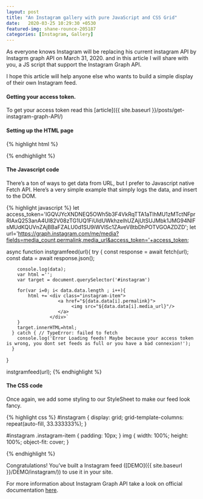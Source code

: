 ```yaml
---
layout: post
title: "An Instagram gallery with pure JavaScript and CSS Grid"
date:   2020-03-25 10:29:30 +0530
featured-img: shane-rounce-205187
categories: [Instagram, Gallery]
---
```


As everyone knows Instagram will be replacing his current instagram API  by Instagrm graph API on March 31, 2020.
and in this article I will share with you, a JS script that support the Instagram Graph API.

I hope this article will help anyone else who wants to build a simple display of their own Instagram feed.

#### Getting your access token.
To get your access token read this [article]({{ site.baseurl }}/posts/get-instagram-graph-API/)

#### Setting up the HTML page
{% highlight html %}
<!DOCTYPE html>
<html>
<head>
  <title>Instagram Gallery</title>
 <link rel="stylesheet" href="style.css">
</head>
<body>
  
  <div id="instagram">
  </div>

<script src="script.js"></script>
</body>
</html>

{% endhighlight %}

#### The Javascript code

There’s a ton of ways to get data from URL, but I prefer to Javascript native Fetch API. Here’s a very simple example that simply logs the data, and insert to the DOM.

{% highlight javascript %}
let access_token='IGQVJYcXNDNEQ5OWh5b3F4VkRqTTA1aTlhMU1zMTctNFprRlAxQ253anA4Ul82V08zTG1UQ1FiUldUWkhzelhUZAjUtSUJMbk1JMG94NlFsMUdKQUVnZAjBBaFZALU0d1SU9iWVlSc1ZAveV8tbDhPOTVGOAZDZD';
let  url='https://graph.instagram.com/me/media?fields=media_count,permalink,media_url&access_token='+access_token;


async function instgramfeed(url){
    try {
        const response = await fetch(url);
        const data = await response.json();
    
        console.log(data);
        var html ='';
        var target = document.querySelector('#instagram')
    
        for(var i=0; i< data.data.length ; i++){
            html +=`<div class="instagram-item">
                       <a href="${data.data[i].permalink}">
                            <img src="${data.data[i].media_url}"/>
                       </a>
                    </div>`
        }
        target.innerHTML=html;
      } catch { // TypeError: failed to fetch
        console.log('Error Loading feeds! Maybe because your access token is wrong, you dont set feeds as full or you have a bad connexion!');
      }
}  

instgramfeed(url);
{% endhighlight %}

#### The CSS code

Once again, we add some styling to our StyleSheet to make our feed look fancy.

{% highlight css %}
#instagram {
    display: grid;
    grid-template-columns: repeat(auto-fill, 33.333333%);
}

#instagram .instagram-item {
    padding: 10px;
}
img {
    width: 100%;
    height: 100%;
    object-fit: cover;
}

{% endhighlight %}




Congratulations! You’ve built a Instagram feed ([DEMO]({{ site.baseurl }}/DEMO/instagram/)) to use it in your site.

For more information about Instagram Graph API take a look on official documentation [here](https://developers.facebook.com/docs/instagram-basic-display-api/guides/getting-profiles-and-media).















